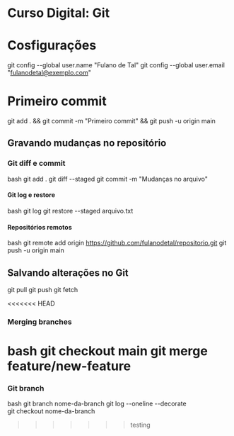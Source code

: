 # Curso Digital: Git

# Cosfigurações
 git config --global user.name "Fulano de Tal"
 git config --global user.email "fulanodetal@exemplo.com"

# Primeiro commit
git add . && git commit -m "Primeiro commit" && git push -u origin main

## Gravando mudanças no repositório
### Git diff e commit
bash
git add .
git diff --staged
git commit -m "Mudanças no arquivo"

#### Git log e restore
bash
git log
git restore --staged arquivo.txt

#### Repositórios remotos
bash
git remote add origin https://github.com/fulanodetal/repositorio.git
git push -u origin main

## Salvando alterações no Git
git pull
git push
git fetch

<<<<<<< HEAD
### Merging branches
bash
git checkout main
git merge feature/new-feature
=======
### Git branch
bash
git branch nome-da-branch
git log --oneline --decorate   
git checkout nome-da-branch
>>>>>>> testing
